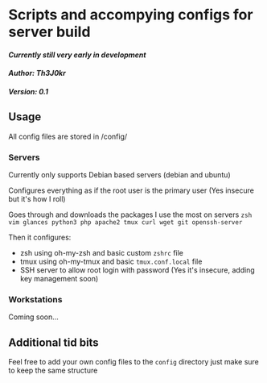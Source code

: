 # Scripts and accompying configs for server build

#### _Currently still very early in development_

#### _Author: Th3J0kr_

#### _Version: 0.1_

## Usage

All config files are stored in <type of machine>/config/

### Servers

Currently only supports Debian based servers (debian and ubuntu)

Configures everything as if the root user is the primary user (Yes insecure but it's how I roll)

Goes through and downloads the packages I use the most on servers `zsh vim glances python3 php apache2 tmux curl wget git openssh-server`

Then it configures: 

* zsh using oh-my-zsh and basic custom `zshrc` file
* tmux using oh-my-tmux and basic `tmux.conf.local` file
* SSH server to allow root login with password (Yes it's insecure, adding key management soon)

### Workstations

Coming soon...

## Additional tid bits

Feel free to add your own config files to the `config` directory just make sure to keep the same structure
